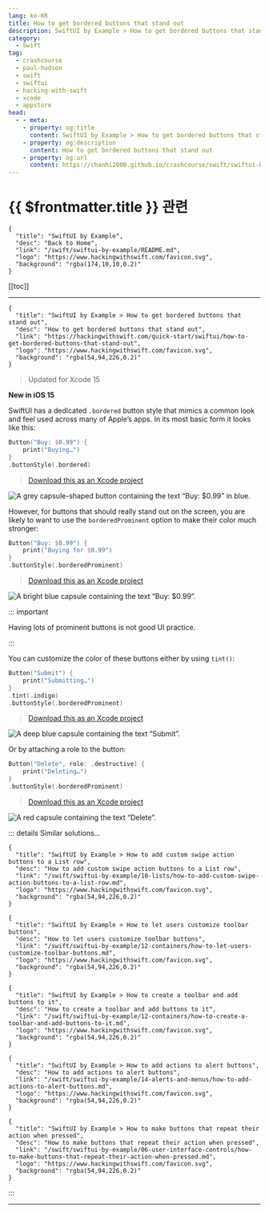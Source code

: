 ```yaml
---
lang: ko-KR
title: How to get bordered buttons that stand out
description: SwiftUI by Example > How to get bordered buttons that stand out
category:
  - Swift
tag: 
  - crashcourse
  - paul-hudson
  - swift
  - swiftui
  - hacking-with-swift
  - xcode
  - appstore
head:
  - - meta:
    - property: og:title
      content: SwiftUI by Example > How to get bordered buttons that stand out
    - property: og:description
      content: How to get bordered buttons that stand out
    - property: og:url
      content: https://chanhi2000.github.io/crashcourse/swift/swiftui-by-example/06-user-interface-controls/how-to-get-bordered-buttons-that-stand-out.html
---
```


# {{ $frontmatter.title }} 관련

```component VPCard
{
  "title": "SwiftUI by Example",
  "desc": "Back to Home",
  "link": "/swift/swiftui-by-example/README.md",
  "logo": "https://www.hackingwithswift.com/favicon.svg",
  "background": "rgba(174,10,10,0.2)"
}
```

[[toc]]

---

```component VPCard
{
  "title": "SwiftUI by Example > How to get bordered buttons that stand out",
  "desc": "How to get bordered buttons that stand out",
  "link": "https://hackingwithswift.com/quick-start/swiftui/how-to-get-bordered-buttons-that-stand-out",
  "logo": "https://www.hackingwithswift.com/favicon.svg",
  "background": "rgba(54,94,226,0.2)"
}
```

> Updated for Xcode 15

**New in iOS 15**

SwiftUI has a dedicated `.bordered` button style that mimics a common look and feel used across many of Apple’s apps. In its most basic form it looks like this:

```swift
Button("Buy: $0.99") {
    print("Buying…")
}
.buttonStyle(.bordered)
```

> [<FontIcon icon="fas fa-file-zipper"/>Download this as an Xcode project](https://www.hackingwithswift.com/files/projects/swiftui/how-to-get-bordered-buttons-that-stand-out-1.zip)

![A grey capsule-shaped button containing the text “Buy: $0.99” in blue.](https://www.hackingwithswift.com/img/books/quick-start/swiftui/how-to-get-bordered-buttons-that-stand-out-1~dark.png)

However, for buttons that should really stand out on the screen, you are likely to want to use the `borderedProminent` option to make their color much stronger:

```swift
Button("Buy: $0.99") {
    print("Buying for $0.99")
}
.buttonStyle(.borderedProminent)
```

> [<FontIcon icon="fas fa-file-zipper"/>Download this as an Xcode project](https://www.hackingwithswift.com/files/projects/swiftui/how-to-get-bordered-buttons-that-stand-out-1.zip)

![A bright blue capsule containing the text “Buy: $0.99”.](https://www.hackingwithswift.com/img/books/quick-start/swiftui/how-to-get-bordered-buttons-that-stand-out-2~dark.png)

::: important

Having lots of prominent buttons is not good UI practice.

:::

You can customize the color of these buttons either by using `tint()`:

```swift
Button("Submit") {
    print("Submitting…")
}
.tint(.indigo)
.buttonStyle(.borderedProminent)
```

> [<FontIcon icon="fas fa-file-zipper"/>Download this as an Xcode project](https://www.hackingwithswift.com/files/projects/swiftui/how-to-get-bordered-buttons-that-stand-out-3.zip)

![A deep blue capsule containing the text “Submit”.](https://www.hackingwithswift.com/img/books/quick-start/swiftui/how-to-get-bordered-buttons-that-stand-out-3~dark.png)

Or by attaching a role to the button:

```swift
Button("Delete", role: .destructive) {
    print("Deleting…")
}
.buttonStyle(.borderedProminent)
```

> [<FontIcon icon="fas fa-file-zipper"/>Download this as an Xcode project](https://www.hackingwithswift.com/files/projects/swiftui/how-to-get-bordered-buttons-that-stand-out-4.zip)

![A red capsule containing the text “Delete”.](https://www.hackingwithswift.com/img/books/quick-start/swiftui/how-to-get-bordered-buttons-that-stand-out-4~dark.png)

::: details Similar solutions…

```component VPCard
{
  "title": "SwiftUI by Example > How to add custom swipe action buttons to a List row",
  "desc": "How to add custom swipe action buttons to a List row",
  "link": "/swift/swiftui-by-example/10-lists/how-to-add-custom-swipe-action-buttons-to-a-list-row.md",
  "logo": "https://www.hackingwithswift.com/favicon.svg",
  "background": "rgba(54,94,226,0.2)"
}
```

```component VPCard
{
  "title": "SwiftUI by Example > How to let users customize toolbar buttons",
  "desc": "How to let users customize toolbar buttons",
  "link": "/swift/swiftui-by-example/12-containers/how-to-let-users-customize-toolbar-buttons.md",
  "logo": "https://www.hackingwithswift.com/favicon.svg",
  "background": "rgba(54,94,226,0.2)"
}
```

```component VPCard
{
  "title": "SwiftUI by Example > How to create a toolbar and add buttons to it",
  "desc": "How to create a toolbar and add buttons to it",
  "link": "/swift/swiftui-by-example/12-containers/how-to-create-a-toolbar-and-add-buttons-to-it.md",
  "logo": "https://www.hackingwithswift.com/favicon.svg",
  "background": "rgba(54,94,226,0.2)"
}
```

```component VPCard
{
  "title": "SwiftUI by Example > How to add actions to alert buttons",
  "desc": "How to add actions to alert buttons",
  "link": "/swift/swiftui-by-example/14-alerts-and-menus/how-to-add-actions-to-alert-buttons.md",
  "logo": "https://www.hackingwithswift.com/favicon.svg",
  "background": "rgba(54,94,226,0.2)"
}
```

```component VPCard
{
  "title": "SwiftUI by Example > How to make buttons that repeat their action when pressed",
  "desc": "How to make buttons that repeat their action when pressed",
  "link": "/swift/swiftui-by-example/06-user-interface-controls/how-to-make-buttons-that-repeat-their-action-when-pressed.md",
  "logo": "https://www.hackingwithswift.com/favicon.svg",
  "background": "rgba(54,94,226,0.2)"
}
```

:::

---

<TagLinks />